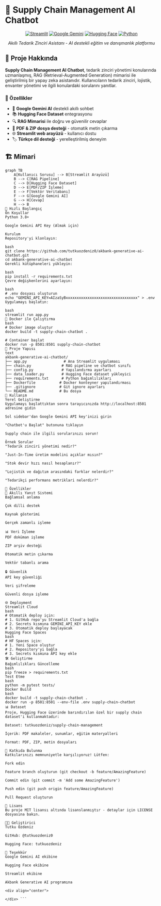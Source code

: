 # 🤖 Supply Chain Management AI Chatbot

<div align="center">

[![Streamlit](https://img.shields.io/badge/Streamlit-FF4B4B?style=for-the-badge&logo=Streamlit&logoColor=white)](https://streamlit.io/)
[![Google Gemini](https://img.shields.io/badge/Google%20Gemini-4285F4?style=for-the-badge&logo=google&logoColor=white)](https://gemini.google.com/)
[![Hugging Face](https://img.shields.io/badge/Hugging%20Face-FFD21E?style=for-the-badge&logo=huggingface&logoColor=black)](https://huggingface.co/)
[![Python](https://img.shields.io/badge/Python-3776AB?style=for-the-badge&logo=python&logoColor=white)](https://python.org)

*Akıllı Tedarik Zinciri Asistanı - AI destekli eğitim ve danışmanlık platformu*

</div>

## 🎯 Proje Hakkında

**Supply Chain Management AI Chatbot**, tedarik zinciri yönetimi konularında uzmanlaşmış, RAG (Retrieval-Augmented Generation) mimarisi ile geliştirilmiş bir yapay zeka asistanıdır. Kullanıcıların tedarik zinciri, lojistik, envanter yönetimi ve ilgili konulardaki sorularını yanıtlar.

### 🌟 Özellikler

- 🤖 **Google Gemini AI** destekli akıllı sohbet
- 📚 **Hugging Face Dataset** entegrasyonu
- 🔍 **RAG Mimarisi** ile doğru ve güvenilir cevaplar
- 📄 **PDF & ZIP dosya desteği** - otomatik metin çıkarma
- 🌐 **Streamlit web arayüzü** - kullanıcı dostu
- 🏷️ **Türkçe dil desteği** - yerelleştirilmiş deneyim

## 🏗️ Mimari

```mermaid
graph TB
    A[Kullanıcı Sorusu] --> B[Streamlit Arayüzü]
    B --> C[RAG Pipeline]
    C --> D[Hugging Face Dataset]
    D --> E[PDF/ZIP İşleme]
    E --> F[Vektör Veritabanı]
    F --> G[Google Gemini AI]
    G --> H[Cevap]
    H --> B
🚀 Hızlı Başlangıç
Ön Koşullar
Python 3.8+

Google Gemini API Key (Almak için)

Kurulum
Repository'yi klonlayın:

bash
git clone https://github.com/tutkuozdeniz0/akbank-generative-ai-chatbot.git
cd akbank-generative-ai-chatbot
Gerekli kütüphaneleri yükleyin:

bash
pip install -r requirements.txt
Çevre değişkenlerini ayarlayın:

bash
# .env dosyası oluşturun
echo "GEMINI_API_KEY=AIzaSyBxxxxxxxxxxxxxxxxxxxxxxxxxxxxxxxxx" > .env
Uygulamayı başlatın:

bash
streamlit run app.py
🐳 Docker ile Çalıştırma
bash
# Docker image oluştur
docker build -t supply-chain-chatbot .

# Container başlat
docker run -p 8501:8501 supply-chain-chatbot
📁 Proje Yapısı
text
akbank-generative-ai-chatbot/
├── app.py                 # Ana Streamlit uygulaması
├── chain.py              # RAG pipeline ve chatbot sınıfı
├── config.py             # Yapılandırma ayarları
├── data_loader.py        # Hugging Face dataset yükleyici
├── requirements.txt      # Python bağımlılıkları
├── Dockerfile           # Docker konteyner yapılandırması
├── .gitignore           # Git ignore ayarları
└── README.md            # Bu dosya
🔧 Kullanım
Yerel Geliştirme
Uygulamayı başlattıktan sonra tarayıcınızda http://localhost:8501 adresine gidin

Sol sidebar'dan Google Gemini API key'inizi girin

"Chatbot'u Başlat" butonuna tıklayın

Supply chain ile ilgili sorularınızı sorun!

Örnek Sorular
"Tedarik zinciri yönetimi nedir?"

"Just-In-Time üretim modelini açıklar mısın?"

"Stok devir hızı nasıl hesaplanır?"

"Lojistik ve dağıtım arasındaki farklar nelerdir?"

"Tedarikçi performans metriklari nelerdir?"

🎨 Özellikler
🤖 Akıllı Yanıt Sistemi
Bağlamsal anlama

Çok dilli destek

Kaynak gösterimi

Gerçek zamanlı işleme

📊 Veri İşleme
PDF doküman işleme

ZIP arşiv desteği

Otomatik metin çıkarma

Vektör tabanlı arama

🔒 Güvenlik
API key güvenliği

Veri şifreleme

Güvenli dosya işleme

🌐 Deployment
Streamlit Cloud
bash
# Otomatik deploy için:
# 1. GitHub repo'yu Streamlit Cloud'a bağla
# 2. Secrets kısmına GEMINI_API_KEY ekle
# 3. Otomatik deploy başlayacak
Hugging Face Spaces
bash
# HF Spaces için:
# 1. Yeni Space oluştur
# 2. Repository'yi bağla
# 3. Secrets kısmına API key ekle
🛠️ Geliştirme
Bağımlılıkları Güncelleme
bash
pip freeze > requirements.txt
Test Etme
bash
python -m pytest tests/
Docker Build
bash
docker build -t supply-chain-chatbot .
docker run -p 8501:8501 --env-file .env supply-chain-chatbot
📊 Dataset
Proje, Hugging Face üzerinde barındırılan özel bir supply chain dataset'i kullanmaktadır:

Dataset: tutkuozdeniz/supply-chain-management

İçerik: PDF makaleler, sunumlar, eğitim materyalleri

Format: PDF, ZIP, metin dosyaları

🤝 Katkıda Bulunma
Katkılarınızı memnuniyetle karşılıyoruz! Lütfen:

Fork edin

Feature branch oluşturun (git checkout -b feature/AmazingFeature)

Commit edin (git commit -m 'Add some AmazingFeature')

Push edin (git push origin feature/AmazingFeature)

Pull Request oluşturun

📝 Lisans
Bu proje MIT lisansı altında lisanslanmıştır - detaylar için LICENSE dosyasına bakın.

👨‍💻 Geliştirici
Tutku Özdeniz

GitHub: @tutkuozdeniz0

Hugging Face: tutkuozdeniz

🙏 Teşekkür
Google Gemini AI ekibine

Hugging Face ekibine

Streamlit ekibine

Akbank Generative AI programına

<div align="center">

</div> ```

